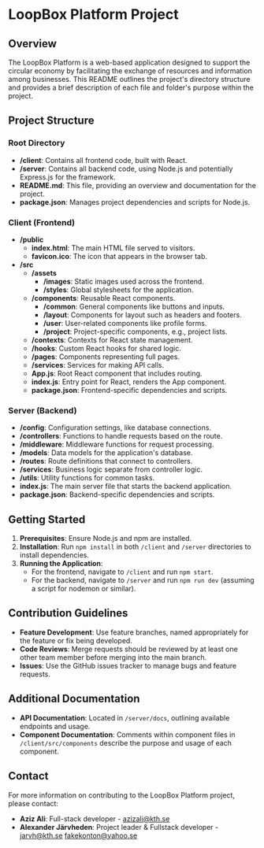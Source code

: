 # LoopBox Platform Project

## Overview

The LoopBox Platform is a web-based application designed to support the circular economy by facilitating the exchange of resources and information among businesses. This README outlines the project's directory structure and provides a brief description of each file and folder's purpose within the project.

## Project Structure

### Root Directory

- **/client**: Contains all frontend code, built with React.
- **/server**: Contains all backend code, using Node.js and potentially Express.js for the framework.
- **README.md**: This file, providing an overview and documentation for the project.
- **package.json**: Manages project dependencies and scripts for Node.js.

### Client (Frontend)

- **/public**
  - **index.html**: The main HTML file served to visitors.
  - **favicon.ico**: The icon that appears in the browser tab.
- **/src**
  - **/assets**
    - **/images**: Static images used across the frontend.
    - **/styles**: Global stylesheets for the application.
  - **/components**: Reusable React components.
    - **/common**: General components like buttons and inputs.
    - **/layout**: Components for layout such as headers and footers.
    - **/user**: User-related components like profile forms.
    - **/project**: Project-specific components, e.g., project lists.
  - **/contexts**: Contexts for React state management.
  - **/hooks**: Custom React hooks for shared logic.
  - **/pages**: Components representing full pages.
  - **/services**: Services for making API calls.
  - **App.js**: Root React component that includes routing.
  - **index.js**: Entry point for React, renders the App component.
  - **package.json**: Frontend-specific dependencies and scripts.

### Server (Backend)

- **/config**: Configuration settings, like database connections.
- **/controllers**: Functions to handle requests based on the route.
- **/middleware**: Middleware functions for request processing.
- **/models**: Data models for the application's database.
- **/routes**: Route definitions that connect to controllers.
- **/services**: Business logic separate from controller logic.
- **/utils**: Utility functions for common tasks.
- **index.js**: The main server file that starts the backend application.
- **package.json**: Backend-specific dependencies and scripts.

## Getting Started

1. **Prerequisites**: Ensure Node.js and npm are installed.
2. **Installation**: Run `npm install` in both `/client` and `/server` directories to install dependencies.
3. **Running the Application**:
   - For the frontend, navigate to `/client` and run `npm start`.
   - For the backend, navigate to `/server` and run `npm run dev` (assuming a script for nodemon or similar).

## Contribution Guidelines

- **Feature Development**: Use feature branches, named appropriately for the feature or fix being developed.
- **Code Reviews**: Merge requests should be reviewed by at least one other team member before merging into the main branch.
- **Issues**: Use the GitHub issues tracker to manage bugs and feature requests.

## Additional Documentation

- **API Documentation**: Located in `/server/docs`, outlining available endpoints and usage.
- **Component Documentation**: Comments within component files in `/client/src/components` describe the purpose and usage of each component.

## Contact

For more information on contributing to the LoopBox Platform project, please contact:

- **Aziz Ali**: Full-stack developer - azizali@kth.se
- **Alexander Järvheden**: Project leader & Fullstack developer - jarvh@kth.se fakekonton@yahoo.se